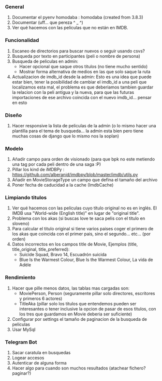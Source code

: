 ### General
1. Documentar el pyenv homodaba : homodaba (created from 3.8.3)
1. Documentar (uff... que pereza  ^ _ ^)
1. Ver qué hacemos con las películas que no están en IMDB.

### Funcionalidad
1. Escaneo de directorios para buscar nuevos o seguir usando csvs?
1. Busqueda por texto en participantes (peli o nombre de persona)
1. Busqueda de peliculas en admin:
    - Hacer opcional que saque otros titulos (no tiene mucho sentido)
    - Mostrar forma alternativa de medios en las que solo saque la ruta
1. Actualizacion de imdb_id desde la admin:
    Esto es una idea que puede estar bien, tener la posibilidad de cambiar el imdb_id a una peli que localizamos esta mal, el problema es que deberiamos tambien guardar la relacion con la peli antigua y la nueva, para que las futuras importaciones de ese archivo coincida con el nuevo imdb_id... pensar en esto

### Diseño
1. Hacer responsive la lista de peliculas de la admin (o lo mismo hacer una plantilla para el tema de busqueda... la admin esta bien pero tiene muchas cosas de django que lo mismo nos la soplan)

### Modelo
1. Añadir campo para orden de visionado (para que bpk no este metiendo una 
tag por cada peli dentro de una saga :P)
1. Pillar los kind de iMDBPy : https://github.com/alberanid/imdbpy/blob/master/imdb/utils.py
1. Añadir en MovieStorageType un campo que defina el tamaño del archivo
1. Poner fecha de caducidad a la cache (ImdbCache)

### Limpiando titulos
1. Ver qué hacemos con las películas cuyo título original no es en inglés. El IMDB usa "World-wide (English title)" en lugar de "original title".
1. Problema con los akas (si buscas love te saca pelis con el titulo en sloveno)
1. Para calcular el titulo original si tiene varios paises coger el primero de los akas que coincida con el primer pais, sino el segundo... etc... (por orden)
1. Datos incorrectos en los campos title de Movie, Ejemplos (title, title_original, title_preferred):
    - Suicide Squad, Bravo 14, Escuadrón suicida
    - Blue Is the Warmest Colour, Blue Is the Warmest Colour, La vida de Adèle

### Rendimiento
1. Hacer que pille menos datos, las tablas mas cargadas son:
    - MoviePerson, Person (seguramente pillar solo directores, escritores y primeros 6 actores)
    - TitleAka (pillar solo los titulos que entendemos pueden ser interesantes o tener inclusive la opcion de pasar de esos titulos, con los tres que guardamos en Movie deberia ser suficiente)
1. Configurar por settings el tamaño de paginacion de la busqueda de peliculas
1. Usar MySql

### Telegram Bot
1. Sacar caratula en busquedas
1. Logear accesos
1. Autenticar de alguna forma
1. Hacer algo para cuando son muchos resultados (atachear fichero? paginar?)